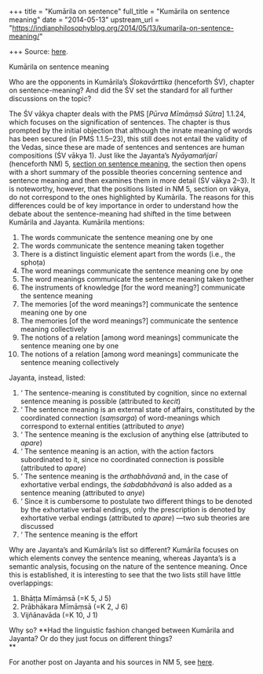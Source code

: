 +++
title = "Kumārila on sentence"
full_title = "Kumārila on sentence meaning"
date = "2014-05-13"
upstream_url = "https://indianphilosophyblog.org/2014/05/13/kumarila-on-sentence-meaning/"

+++
Source: [here](https://indianphilosophyblog.org/2014/05/13/kumarila-on-sentence-meaning/).

Kumārila on sentence meaning

Who are the opponents in Kumārila’s *Ślokavārttika* (henceforth ŚV),
chapter on sentence-meaning? And did the ŚV set the standard for all
further discussions on the topic?

The ŚV vākya chapter deals with the PMS \[*Pūrva Mīmāṃsā Sūtra*\]
1.1.24, which focuses on the signification of sentences. The chapter is
thus prompted by the initial objection that although the innate meaning
of words has been secured (in PMS 1.1.5–23), this still does not entail
the validity of the Vedas, since these are made of sentences and
sentences are human compositions (ŚV vākya 1). Just like the Jayanta’s
*Nyāyamañjarī* (henceforth NM) 5, [section on sentence
meaning](http://elisafreschi.com/2014/04/24/is-vya%E1%B8%8Di-meant-when-jayanta-refers-to-exclusion/),
the section then opens with a short summary of the possible theories
concerning sentence and sentence meaning and then examines them in more
detail (ŚV vākya 2–3). It is noteworthy, however, that the positions
listed in NM 5, section on vākya, do not correspond to the ones
highlighted by Kumārila. The reasons for this differences could be of
key importance in order to understand how the debate about the
sentence-meaning had shifted in the time between Kumārila and Jayanta.
Kumārila mentions:

1.  The words communicate the sentence meaning one by one
2.  The words communicate the sentence meaning taken together
3.  There is a distinct linguistic element apart from the words (i.e.,
    the sphoṭa)
4.  The word meanings communicate the sentence meaning one by one
5.  The word meanings communicate the sentence meaning taken together
6.  The instruments of knowledge \[for the word meaning?\] communicate
    the sentence meaning
7.  The memories \[of the word meanings?\] communicate the sentence
    meaning one by one
8.  The memories \[of the word meanings?\] communicate the sentence
    meaning collectively
9.  The notions of a relation \[among word meanings\] communicate the
    sentence meaning one by one
10. The notions of a relation \[among word meanings\] communicate the
    sentence meaning collectively

Jayanta, instead, listed:

1.  ‘ The sentence-meaning is constituted by cognition, since no
    external sentence meaning is possible (attributed to *kecit*)
2.  ‘ The sentence meaning is an external state of affairs, constituted
    by the coordinated connection (*saṃsarga*) of word-meanings which
    correspond to external entities (attributed to *anye*)
3.  ‘ The sentence meaning is the exclusion of anything else (attributed
    to *apare*)
4.  ‘ The sentence meaning is an action, with the action factors
    subordinated to it, since no coordinated connection is possible
    (attributed to *apare*)
5.  ‘ The sentence meaning is the *arthabhāvanā* and, in the case of
    exhortative verbal endings, the *śabdabhāvanā* is also added as a
    sentence meaning (attributed to *anye*)
6.  ‘ Since it is cumbersome to postulate two different things to be
    denoted by the exhortative verbal endings, only the prescription is
    denoted by exhortative verbal endings (attributed to *apare*) —two
    sub theories are discussed
7.  ‘ The sentence meaning is the effort

Why are Jayanta’s and Kumārila’s list so different? Kumārila focuses on
which elements convey the sentence meaning, whereas Jayanta’s is a
semantic analysis, focusing on the nature of the sentence meaning. Once
this is established, it is interesting to see that the two lists still
have little overlappings:

1.  Bhāṭṭa Mīmāṃsā (=K 5, J 5)
2.  Prābhākara Mīmāṃsā (=K 2, J 6)
3.  Vijñānavāda (=K 10, J 1)

Why so? **Had the linguistic fashion changed between Kumārila and
Jayanta? Or do they just focus on different things?  
**

For another post on Jayanta and his sources in NM 5, see
[here](http://elisafreschi.com/2014/04/24/is-vya%E1%B8%8Di-meant-when-jayanta-refers-to-exclusion/).
